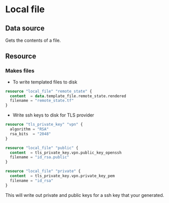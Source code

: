 # Local file

## Data source

Gets the contents of a file.

## Resource

### Makes files

- To write templated files to disk
```terraform
resource "local_file" "remote_state" {
  content  = data.template_file.remote_state.rendered
  filename = "remote_state.tf"
}
```

- Write ssh keys to disk for TLS provider
```terraform
resource "tls_private_key" "vpn" {
  algorithm = "RSA"
  rsa_bits  = "2048"
}

resource "local_file" "public" {
  content  = tls_private_key.vpn.public_key_openssh
  filename = "id_rsa.public"
}

resource "local_file" "private" {
  content  = tls_private_key.vpn.private_key_pem
  filename = "id_rsa"
}
```

This will write out private and public keys for a ssh key that your generated.
